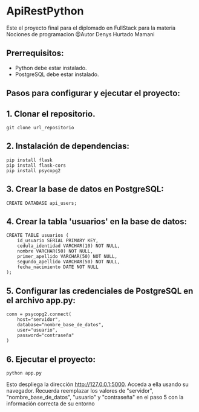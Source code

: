# ApiRestPython
Este el proyecto final para el diplomado en FullStack para la materia Nociones de programacion
@Autor Denys Hurtado Mamani

## Prerrequisitos:
* Python debe estar instalado.
* PostgreSQL debe estar instalado.

## Pasos para configurar y ejecutar el proyecto:

## 1. Clonar el repositorio.
```
git clone url_repositorio
```
## 2. Instalación de dependencias:
```
pip install flask
pip install flask-cors
pip install psycopg2
```
## 3. Crear la base de datos en PostgreSQL:
```
CREATE DATABASE api_users;
```
## 4. Crear la tabla 'usuarios' en la base de datos:
```
CREATE TABLE usuarios (
    id_usuario SERIAL PRIMARY KEY,
    cedula_identidad VARCHAR(10) NOT NULL,
    nombre VARCHAR(50) NOT NULL,
    primer_apellido VARCHAR(50) NOT NULL,
    segundo_apellido VARCHAR(50) NOT NULL,
    fecha_nacimiento DATE NOT NULL
);
```
## 5. Configurar las credenciales de PostgreSQL en el archivo app.py:
```
conn = psycopg2.connect(
    host="servidor",
    database="nombre_base_de_datos",
    user="usuario",
    password="contraseña"
)
```
## 6. Ejecutar el proyecto:
```
python app.py
```
Esto despliega la dirección http://127.0.0.1:5000. Acceda a ella usando su navegador.
Recuerda reemplazar los valores de "servidor", "nombre_base_de_datos", "usuario" y "contraseña" en el paso 5 con la información correcta de su entorno


